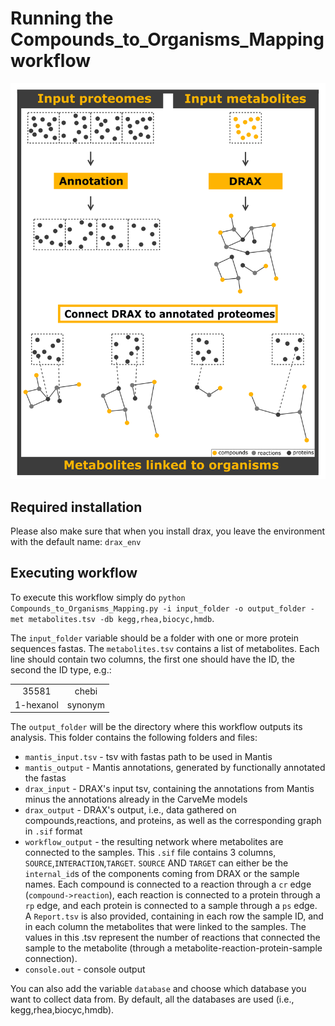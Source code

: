 # Running the Compounds_to_Organisms_Mapping workflow

![overview](case_study2.png)

## Required installation

Please also make sure that when you install drax, you leave the environment with the default name: `drax_env`

## Executing workflow

To execute this workflow simply do `python Compounds_to_Organisms_Mapping.py -i input_folder -o output_folder -met metabolites.tsv -db kegg,rhea,biocyc,hmdb`.

The `input_folder` variable should be a folder with one or more protein sequences fastas. 
The `metabolites.tsv` contains a list of metabolites. Each line should contain two columns, the first one should have the ID, the second the ID type, e.g.:

|  |         |
|  :-------------: |:-------:|
| 35581  |  chebi  |
| 1-hexanol  | synonym |



The `output_folder` will be the directory where this workflow outputs its analysis. This folder contains the following folders and files:
- `mantis_input.tsv` - tsv with fastas path to be used in Mantis
- `mantis_output` - Mantis annotations, generated by functionally annotated the fastas
- `drax_input` - DRAX's input tsv, containing the annotations from Mantis minus the annotations already in the CarveMe models
- `drax_output` - DRAX's output, i.e., data gathered on compounds,reactions, and proteins, as well as the corresponding graph in `.sif` format 
- `workflow_output` - the resulting network where metabolites are connected to the samples. This `.sif` file contains 3 columns, `SOURCE`,`INTERACTION`,`TARGET`. `SOURCE` AND `TARGET` can either be the `internal_id`s  of the components coming from DRAX or the sample names. Each compound is connected to a reaction through a `cr` edge (`compound->reaction`), each reaction is connected to a protein through a `rp` edge, and each protein is connected to a sample through a `ps` edge. A `Report.tsv` is also provided, containing in each row the sample ID, and in each column the metabolites that were linked to the samples. The values in this .tsv represent the number of reactions that connected the sample to the metabolite (through a metabolite-reaction-protein-sample connection).
- `console.out` - console output

You can also add the variable `database` and choose which database you want to collect data from. By default, all the databases are used (i.e., kegg,rhea,biocyc,hmdb).

